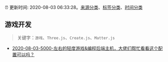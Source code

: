 :alarm_clock: 更新时间: 2020-08-03 06:33:28。[来源分类](../README.md)、[标签分类](../TAGS.md)、[时间分类](../TIMELINE.md)

## 游戏开发


> 关键字：`游戏`、`Three.js`、`Create.js`、`Matter.js`



- [2020-08-03-5000-左右的轻度游戏&编程后端主机，大佬们帮忙看看这个配置可以吗？](https://www.v2ex.com/t/695207) 